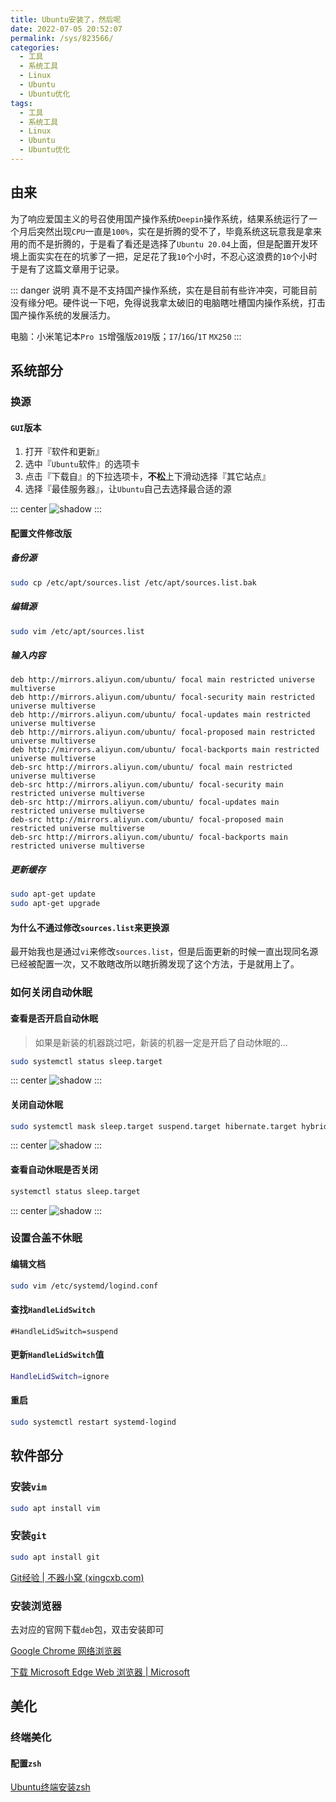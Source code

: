 ```yaml
---
title: Ubuntu安装了，然后呢
date: 2022-07-05 20:52:07
permalink: /sys/823566/
categories:
  - 工具
  - 系统工具
  - Linux
  - Ubuntu
  - Ubuntu优化
tags:
  - 工具
  - 系统工具
  - Linux
  - Ubuntu
  - Ubuntu优化
---
```


## 由来

为了响应爱国主义的号召使用国产操作系统`Deepin`操作系统，结果系统运行了一个月后突然出现`CPU`一直是`100%`，实在是折腾的受不了，毕竟系统这玩意我是拿来用的而不是折腾的，于是看了看还是选择了`Ubuntu 20.04`上面，但是配置开发环境上面实实在在的坑爹了一把，足足花了我`10`个小时，不忍心这浪费的`10`个小时于是有了这篇文章用于记录。

<!-- more -->

::: danger 说明
真不是不支持国产操作系统，实在是目前有些许冲突，可能目前没有缘分吧。硬件说一下吧，免得说我拿太破旧的电脑瞎吐槽国内操作系统，打击国产操作系统的发展活力。

电脑：小米笔记本`Pro 15`增强版`2019`版；`I7`/`16G`/`1T` `MX250`
:::

## 系统部分

### 换源

#### `GUI`版本

1. 打开『软件和更新』
2. 选中『`Ubuntu`软件』的选项卡
3. 点击『下载自』的下拉选项卡，**不松**上下滑动选择『其它站点』
4. 选择『最佳服务器』，让`Ubuntu`自己去选择最合适的源

::: center
![shadow](https://symbol-node.oss-cn-shanghai.aliyuncs.com/%E7%B3%BB%E7%BB%9F/Linux/Snipaste_2022-07-05_14-16-31.png)
:::

#### 配置文件修改版

##### 备份源

```bash
sudo cp /etc/apt/sources.list /etc/apt/sources.list.bak
```

##### 编辑源

```bash
sudo vim /etc/apt/sources.list
```

##### 输入内容

```shell
deb http://mirrors.aliyun.com/ubuntu/ focal main restricted universe multiverse 
deb http://mirrors.aliyun.com/ubuntu/ focal-security main restricted universe multiverse 
deb http://mirrors.aliyun.com/ubuntu/ focal-updates main restricted universe multiverse 
deb http://mirrors.aliyun.com/ubuntu/ focal-proposed main restricted universe multiverse 
deb http://mirrors.aliyun.com/ubuntu/ focal-backports main restricted universe multiverse 
deb-src http://mirrors.aliyun.com/ubuntu/ focal main restricted universe multiverse 
deb-src http://mirrors.aliyun.com/ubuntu/ focal-security main restricted universe multiverse 
deb-src http://mirrors.aliyun.com/ubuntu/ focal-updates main restricted universe multiverse 
deb-src http://mirrors.aliyun.com/ubuntu/ focal-proposed main restricted universe multiverse 
deb-src http://mirrors.aliyun.com/ubuntu/ focal-backports main restricted universe multiverse
```

##### 更新缓存

```bash
sudo apt-get update
sudo apt-get upgrade
```

#### 为什么不通过修改`sources.list`来更换源

最开始我也是通过`vi`来修改`sources.list`，但是后面更新的时候一直出现同名源已经被配置一次，又不敢瞎改所以瞎折腾发现了这个方法，于是就用上了。

### 如何关闭自动休眠

#### 查看是否开启自动休眠

> 如果是新装的机器跳过吧，新装的机器一定是开启了自动休眠的...

```bash
sudo systemctl status sleep.target
```

::: center
![shadow](https://symbol-node.oss-cn-shanghai.aliyuncs.com/%E7%B3%BB%E7%BB%9F/Linux/checkAutoSleep.png)
:::

#### 关闭自动休眠

```bash
sudo systemctl mask sleep.target suspend.target hibernate.target hybrid-sleep.target
```

::: center
![shadow](https://symbol-node.oss-cn-shanghai.aliyuncs.com/%E7%B3%BB%E7%BB%9F/Linux/closeAutoSleep.png)
:::

#### 查看自动休眠是否关闭

```bash
systemctl status sleep.target
```

::: center
![shadow](https://symbol-node.oss-cn-shanghai.aliyuncs.com/%E7%B3%BB%E7%BB%9F/Linux/checkAutoSleep2.png)
:::

### 设置合盖不休眠

#### 编辑文档

```bash
sudo vim /etc/systemd/logind.conf
```

#### 查找`HandleLidSwitch`

```
#HandleLidSwitch=suspend
```

#### 更新`HandleLidSwitch`值

```bash
HandleLidSwitch=ignore
```

#### 重启

```bash
sudo systemctl restart systemd-logind
```



## 软件部分

### 安装`vim`

```bash
sudo apt install vim
```

### 安装`git`

```bash
sudo apt install git
```

[Git经验 | 不器小窝 (xingcxb.com)](https://xingcxb.com/dev/f57d40/)

### 安装浏览器

去对应的官网下载`deb`包，双击安装即可

[Google Chrome 网络浏览器](https://www.google.cn/chrome/index.html)

[下载 Microsoft Edge Web 浏览器 | Microsoft](https://www.microsoft.com/zh-cn/edge)


## 美化

### 终端美化

#### 配置`zsh`

[Ubuntu终端安装zsh](/sys/f88de1)
